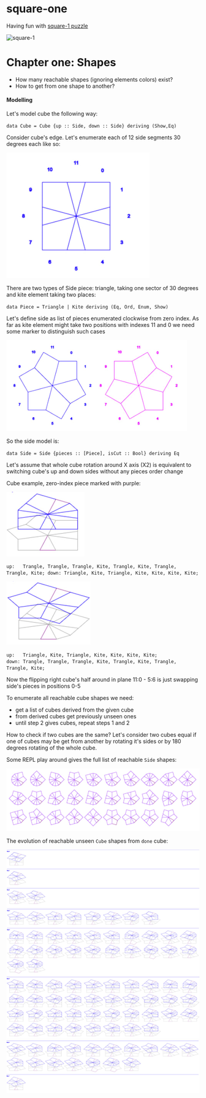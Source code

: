 # square-one

Having fun with [square-1 puzzle](https://en.wikipedia.org/wiki/Square-1_%28puzzle%29)

![square-1](https://en.wikipedia.org/wiki/File:Square-1_scrambled.jpg)

# Chapter one: Shapes
 * How many reachable shapes (ignoring elements colors) exist?
 * How to get from one shape to another?
 
#### Modelling

Let's model cube the following way:

`data Cube = Cube {up :: Side, down :: Side} deriving (Show,Eq)`

Consider cube's edge. Let's enumerate each of 12 side segments 30 degrees each like so: 

![indexes](docs/0.jpg) 

There are two types of Side piece: triangle, taking one sector of 30 degrees and kite element taking two places:

`data Piece = Triangle | Kite deriving (Eq, Ord, Enum, Show)`

Let's define side as list of pieces enumerated clockwise from zero index. As far as kite element might take two 
positions with indexes 11 and 0 we need some marker to distinguish such cases

![cut](docs/collision.jpg) 

So the side model is:

`data Side = Side {pieces :: [Piece], isCut :: Bool} deriving Eq`

Let's assume that whole cube rotation around X axis (X2) is equivalent to switching cube's up and down sides without any 
pieces order change

Cube example, zero-index piece marked with purple:

![example](docs/2.jpg)

`up:   Trangle, Trangle, Trangle, Kite, Trangle, Kite, Trangle, Trangle, Kite;
down: Triangle, Kite, Triangle, Kite, Kite, Kite, Kite;`

![example-x2](docs/2x2.jpg)

`up:   Triangle, Kite, Triangle, Kite, Kite, Kite, Kite;                          
down: Trangle, Trangle, Trangle, Kite, Trangle, Kite, Trangle, Trangle, Kite;`

Now the flipping right cube's half around in plane 11:0 - 5:6 is just swapping side's pieces in positions 0-5 

To enumerate all reachable cube shapes we need: 

- get a list of cubes derived from the given cube
- from derived cubes get previously unseen ones
- until step 2 gives cubes, repeat steps 1 and 2 
  
How to check if two cubes are the same? Let's consider two cubes equal if one of cubes may
be get from another by rotating it's sides or by 180 degrees rotating of the whole cube.

Some REPL play around gives the full list of reachable `Side` shapes:

![side](docs/side-shapes.jpg) 

The evolution of reachable unseen `Cube` shapes from `done` cube:

![side](docs/step0-3.jpg)
![side](docs/step3-4.jpg)
![side](docs/step5.jpg)
![side](docs/step6-7.jpg)
